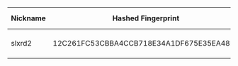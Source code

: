 | Nickname |  Hashed Fingerprint	| Or Addresses | Contact | Running | Flags | Last Seen | First Seen | Last Restarted | Advertised Bandwidth | Platform | Version | Version Status | Recommended Version | Verified hostnames | Exit policy |
|---|---|---|---|---|---|---|---|---|---|---|---|---|---|---|---|
|slxrd2 | 12C261FC53CBBA4CCB718E34A1DF675E35EA48F5 | ["177.106.195.30:9101","[2804:1e68:ca05:20f:be24:11ff:fec3:6f1f]:9101"] | slxrd2@proton.me | true | Running, V2Dir, Valid | 2025-09-27 02:00:00 | 2025-09-27 00:00:00 | 2025-09-26 21:44:34 | 0 | Tor 0.4.8.16 on Linux | 0.4.8.16 | recommended | true | N/A | ["reject *:*"]|
